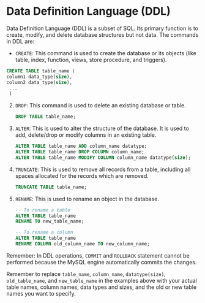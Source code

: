 # Data Definition Language (DDL)

Data Definition Language (DDL) is a subset of SQL. Its primary function is to create, modify, and delete database structures but not data. The commands in DDL are:

- `CREATE`: This command is used to create the database or its objects (like table, index, function, views, store procedure, and triggers).

```sql
CREATE TABLE table_name (
column1 data_type(size),
column2 data_type(size),
 ...
 )
```

2. `DROP`: This command is used to delete an existing database or table.

    ```sql
    DROP TABLE table_name;
    ```

3. `ALTER`: This is used to alter the structure of the database. It is used to add, delete/drop or modify columns in an existing table. 

     ```sql
     ALTER TABLE table_name ADD column_name datatype;
     ALTER TABLE table_name DROP COLUMN column_name;
     ALTER TABLE table_name MODIFY COLUMN column_name datatype(size);
    ```

4. `TRUNCATE`: This is used to remove all records from a table, including all spaces allocated for the records which are removed.

    ```sql
    TRUNCATE TABLE table_name;
    ```

5. `RENAME`: This is used to rename an object in the database.

    ```sql
    -- To rename a table
    ALTER TABLE table_name
    RENAME TO new_table_name;
    
    -- To rename a column
    ALTER TABLE table_name
    RENAME COLUMN old_column_name TO new_column_name;
    ```

Remember: In DDL operations, `COMMIT` and `ROLLBACK` statement cannot be performed because the MySQL engine automatically commits the changes.

Remember to replace `table_name`, `column_name`, `datatype(size)`, `old_table_name`, and `new_table_name` in the examples above with your actual table names, column names, data types and sizes, and the old or new table names you want to specify.
